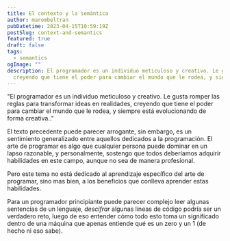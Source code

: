 ```yaml
---
title: El contexto y la semántica
author: marombeltran
pubDatetime: 2023-04-15T10:59:19Z
postSlug: context-and-semantics
featured: true
draft: false
tags:
  - semantics
ogImage: ""
description: El programador es un individuo meticuloso y creativo. Le gusta romper las reglas para transformar ideas en realidades, 
  creyendo que tiene el poder para cambiar el mundo que le rodea, y siempre está evolucionando de forma creativa... 
---
```

"El programador es un individuo meticuloso y creativo. Le gusta romper las reglas para transformar ideas en realidades, 
creyendo que tiene el poder para cambiar el mundo que le rodea, y siempre está evolucionando de forma creativa.."

El texto precedente puede parecer arrogante, sin embargo, es un sentimiento generalizado entre aquellos dedicados a la 
programación. El arte de programar es algo que cualquier persona puede dominar en un lapso razonable, y personalmente, 
sostengo que todos deberíamos adquirir habilidades en este campo, aunque no sea de manera profesional.

Pero este tema no está dedicado al aprendizaje específico del arte de programar, sino mas bien, a los beneficios que conlleva aprender 
estas habilidades.

Para un programador principiante puede parecer complejo leer algunas sentencias de un lenguaje, 
<LinkButton
          className="hover:text-skin-accent underline underline-offset-4 decoration-dashed"
          href="https://marombeltran.com/posts/the-software-developer"
        >
<em>descifrar</em></LinkButton>  algunas líneas de código podría ser un verdadero reto, luego de eso entender cómo 
todo esto toma un significado dentro de una máquina que apenas entiende qué es un zero y un 1 (de hecho ni eso sabe).


